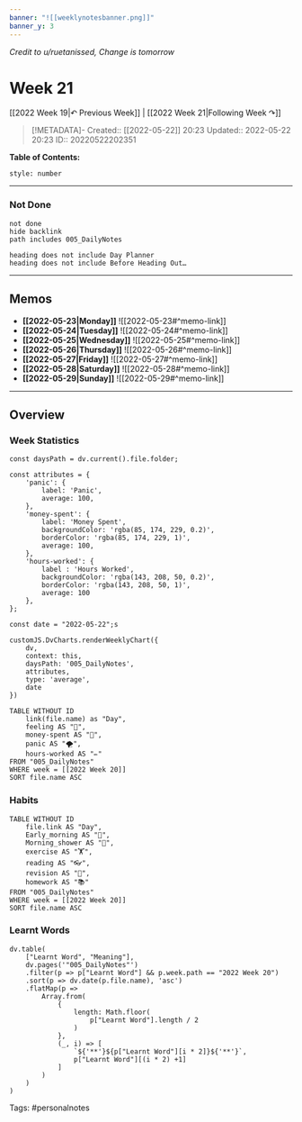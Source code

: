 ```yaml
---
banner: "![[weeklynotesbanner.png]]"
banner_y: 3
---
```

*Credit to u/ruetanissed, Change is tomorrow*

# Week 21

[[2022 Week 19|↶ Previous Week]] | [[2022 Week 21|Following Week ↷]]

> [!METADATA]-
> Created:: [[2022-05-22]] 20:23
> Updated:: 2022-05-22 20:23
> ID:: 20220522202351

**Table of Contents:**
```toc
style: number
```

___
### Not Done

```tasks
not done
hide backlink
path includes 005_DailyNotes

heading does not include Day Planner
heading does not include Before Heading Out…
```
---
## Memos
- **[[2022-05-23|Monday]]**
	![[2022-05-23#^memo-link]]
- **[[2022-05-24|Tuesday]]**
	![[2022-05-24#^memo-link]]
- **[[2022-05-25|Wednesday]]**
	![[2022-05-25#^memo-link]]
- **[[2022-05-26|Thursday]]**
	![[2022-05-26#^memo-link]]
- **[[2022-05-27|Friday]]**
	![[2022-05-27#^memo-link]]
- **[[2022-05-28|Saturday]]**
	![[2022-05-28#^memo-link]]
- **[[2022-05-29|Sunday]]**
	![[2022-05-29#^memo-link]]
---
## Overview
### Week Statistics
```dataviewjs
const daysPath = dv.current().file.folder;

const attributes = {
	'panic': {
		label: 'Panic',
		average: 100,
	},
	'money-spent': {
		label: 'Money Spent',
		backgroundColor: 'rgba(85, 174, 229, 0.2)',
		borderColor: 'rgba(85, 174, 229, 1)',
		average: 100,
	},
	'hours-worked': {
		label : 'Hours Worked',
		backgroundColor: 'rgba(143, 208, 50, 0.2)',
		borderColor: 'rgba(143, 208, 50, 1)',
		average: 100
	},
};

const date = "2022-05-22";s

customJS.DvCharts.renderWeeklyChart({
	dv,
	context: this,
	daysPath: '005_DailyNotes',
	attributes,
	type: 'average',
	date
})
```

```dataview
TABLE WITHOUT ID
	link(file.name) as "Day",
	feeling AS "💭",
	money-spent AS "💸",
	panic AS "🌪️",
	hours-worked AS "✏️"
FROM "005_DailyNotes"
WHERE week = [[2022 Week 20]]
SORT file.name ASC
```

### Habits
```dataview
TABLE WITHOUT ID
	file.link AS "Day",
	Early_morning AS "🌅",
	Morning_shower AS "🚿",
	exercise AS "🏋️",
	reading AS "👓",
	revision AS "🔁",
	homework AS "📚"
FROM "005_DailyNotes"
WHERE week = [[2022 Week 20]]
SORT file.name ASC
```

### Learnt Words
```dataviewjs
dv.table(
	["Learnt Word", "Meaning"],
	dv.pages('"005_DailyNotes"')
	.filter(p => p["Learnt Word"] && p.week.path == "2022 Week 20")
	.sort(p => dv.date(p.file.name), 'asc')
	.flatMap(p =>
		Array.from(
			{
				length: Math.floor(
					p["Learnt Word"].length / 2
				)
			},
			(_, i) => [
				`${'**'}${p["Learnt Word"][i * 2]}${'**'}`,
				p["Learnt Word"][(i * 2) +1]
			]
		)
	)
)
```




Tags: #personalnotes 
